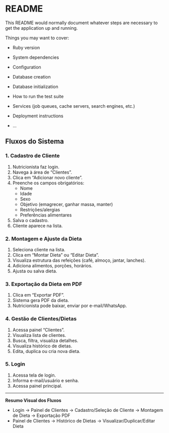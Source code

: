 # README

This README would normally document whatever steps are necessary to get the
application up and running.

Things you may want to cover:

* Ruby version

* System dependencies

* Configuration

* Database creation

* Database initialization

* How to run the test suite

* Services (job queues, cache servers, search engines, etc.)

* Deployment instructions

* ...

## Fluxos do Sistema

### 1. Cadastro de Cliente
1. Nutricionista faz login.
2. Navega à área de “Clientes”.
3. Clica em “Adicionar novo cliente”.
4. Preenche os campos obrigatórios:
   - Nome
   - Idade
   - Sexo
   - Objetivo (emagrecer, ganhar massa, manter)
   - Restrições/alergias
   - Preferências alimentares
5. Salva o cadastro.
6. Cliente aparece na lista.

### 2. Montagem e Ajuste da Dieta
1. Seleciona cliente na lista.
2. Clica em “Montar Dieta” ou “Editar Dieta”.
3. Visualiza estrutura das refeições (café, almoço, jantar, lanches).
4. Adiciona alimentos, porções, horários.
5. Ajusta ou salva dieta.

### 3. Exportação da Dieta em PDF
1. Clica em “Exportar PDF”.
2. Sistema gera PDF da dieta.
3. Nutricionista pode baixar, enviar por e-mail/WhatsApp.

### 4. Gestão de Clientes/Dietas
1. Acessa painel “Clientes”.
2. Visualiza lista de clientes.
3. Busca, filtra, visualiza detalhes.
4. Visualiza histórico de dietas.
5. Edita, duplica ou cria nova dieta.

### 5. Login
1. Acessa tela de login.
2. Informa e-mail/usuário e senha.
3. Acessa painel principal.

---

**Resumo Visual dos Fluxos**
- Login → Painel de Clientes → Cadastro/Seleção de Cliente → Montagem de Dieta → Exportação PDF
- Painel de Clientes → Histórico de Dietas → Visualizar/Duplicar/Editar Dieta